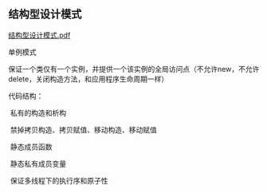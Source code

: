 ## 结构型设计模式

[结构型设计模式.pdf](file:///D:/零声Linux/设计模式/结构型设计模式.pdf)

单例模式

保证一个类仅有一个实例，并提供一个该实例的全局访问点（不允许new，不允许delete，关闭构造方法，和应用程序生命周期一样）

 代码结构：

​	私有的构造和析构

​	禁掉拷贝构造、拷贝赋值、移动构造、移动赋值

​	静态成员函数

​	静态私有成员变量

​	保证多线程下的执行序和原子性


